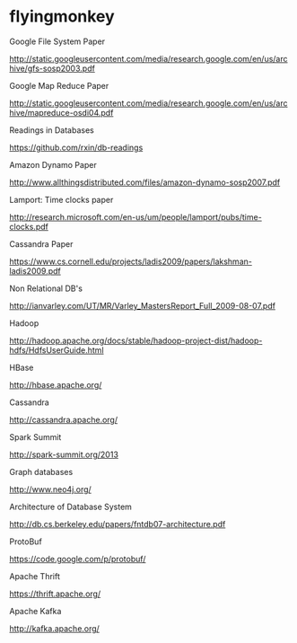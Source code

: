 flyingmonkey
============

Google File System Paper

http://static.googleusercontent.com/media/research.google.com/en/us/archive/gfs-sosp2003.pdf

Google Map Reduce Paper

http://static.googleusercontent.com/media/research.google.com/en/us/archive/mapreduce-osdi04.pdf

Readings in Databases

https://github.com/rxin/db-readings

Amazon Dynamo Paper

http://www.allthingsdistributed.com/files/amazon-dynamo-sosp2007.pdf

Lamport: Time clocks paper

http://research.microsoft.com/en-us/um/people/lamport/pubs/time-clocks.pdf

Cassandra Paper

https://www.cs.cornell.edu/projects/ladis2009/papers/lakshman-ladis2009.pdf

Non Relational DB's

http://ianvarley.com/UT/MR/Varley_MastersReport_Full_2009-08-07.pdf

Hadoop

http://hadoop.apache.org/docs/stable/hadoop-project-dist/hadoop-hdfs/HdfsUserGuide.html

HBase

http://hbase.apache.org/

Cassandra

http://cassandra.apache.org/

Spark Summit

http://spark-summit.org/2013

Graph databases

http://www.neo4j.org/

Architecture of Database System

http://db.cs.berkeley.edu/papers/fntdb07-architecture.pdf

ProtoBuf

https://code.google.com/p/protobuf/

Apache Thrift

https://thrift.apache.org/

Apache Kafka

http://kafka.apache.org/



